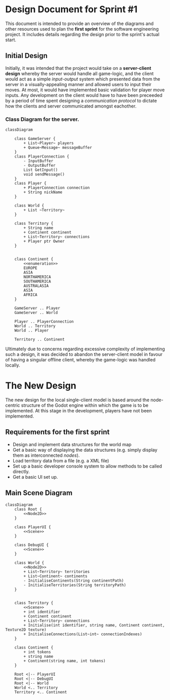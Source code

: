 # Design Document for Sprint #1
This document is intended to provide an overview of the diagrams and other resources used to plan the **first sprint** for the software engineering project. It includes details regarding the design prior to the sprint's actual start.

## Initial Design

Initially, it was intended that the project would take on a **server-client design** whereby the server would handle all game-logic, and the client would act as a simple *input-output* system which presented data from the server in a visually-appealing manner and allowed users to input their moves. At most, it would have implemented basic validation for player move inputs. Any development on the client would have to have been preceeded by a period of time spent designing a *communication protocol* to dictate how the clients and server communicated amongst eachother.

### **Class Diagram for the server.**
```mermaid
classDiagram

    class GameServer {
        + List~Player~ players
        + Queue~Message~ messageBuffer
    }
    class PlayerConnection {
        - InputBuffer
        - OutputBuffer
        List GetInput()
        void sendMessage()
    }
    class Player {
        + PlayerConnection connection
        + String nickName
    }

    class World {
        + List ~Territory~
    }

    class Territory {
        + String name
        + Continent continent
        + List~Territory~ connections
        + Player ptr Owner
    } 


    class Continent {
        <<enumeration>> 
        EUROPE
        ASIA
        NORTHAMERICA
        SOUTHAMERICA
        AUSTRALASIA
        ASIA
        AFRICA
    }

    GameServer .. Player
    GameServer .. World

    Player .. PlayerConnection
    World .. Territory
    World .. Player
    
    Territory .. Continent
```

Ultimately due to concerns regarding excessive complexity of implementing such a design, it was decided to abandon the server-client model in favour of having a singular offline client, whereby the game-logic was handled locally. 

# The New Design
The new design for the local single-client model is based around the node-centric structure of the Godot engine within which the game is to be implemented. At this stage in the development, players have not been implemented. 

## Requirements for the first sprint
- Design and implement data structures for the world map
- Get a basic way of displaying the data structures (e.g. simply display them as interconnected *nodes*).
- Load territory data from a file (e.g. a XML file)
- Set up a basic developer console system to allow methods to be called directly.
- Get a basic UI set up.

## Main Scene Diagram
```mermaid
classDiagram
    class Root {
        <<Node2D>>
    }

    class PlayerUI {
        <<Scene>>
    }

    class DebugUI {
        <<Scene>>
    }

    class World {
        <<Node2D>>
        + List~Territory~ territories
        + List~Continent~ continents
        - InitialiseContinents(String continentPath)
        - InitialiseTerritories(String territoryPath)
    }


    class Territory {
        <<Scene>>
        + int identifier
        + Continent continent
        + List~Territory~ connections
        + Initialise(int identifier, string name, Continent continent, Texture2D texture)
        + InitialiseConnections(List~int~ connectionIndexes)
    }

    class Continent {
        + int tokens
        + string name
        + Continent(string name, int tokens)
    }

    Root <|-- PlayerUI
    Root <|-- DebugUI
    Root <|-- World
    World <.. Territory
    Territory <.. Continent
```
